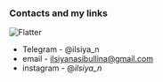 ### Contacts and my links
![Flatter](https://img.shields.io/badge/Instagram-09433?style=for-the-badge&logo=instagram)
* Telegram - @ilsiya_n
* email - ilsiyanasibullina@gmail.com
* instagram - @_ilsiya_n_
